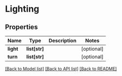 # Lighting

## Properties
Name | Type | Description | Notes
------------ | ------------- | ------------- | -------------
**light** | **list[str]** |  | [optional] 
**turn** | **list[str]** |  | [optional] 

[[Back to Model list]](../README.md#documentation-for-models) [[Back to API list]](../README.md#documentation-for-api-endpoints) [[Back to README]](../README.md)


